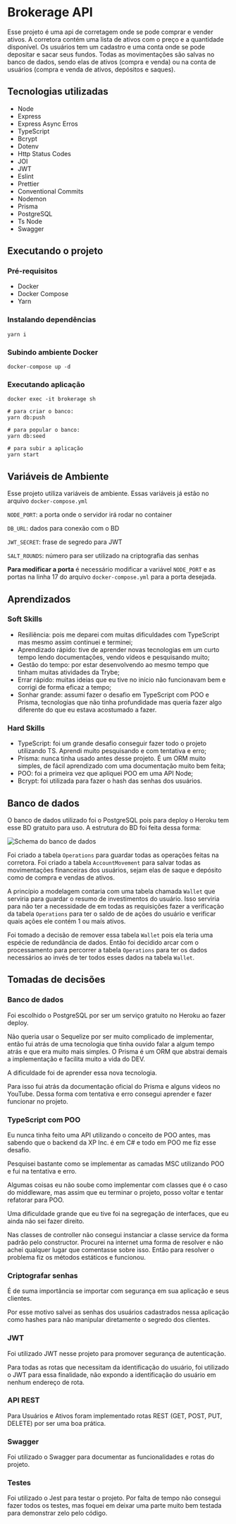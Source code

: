 
# Brokerage API

Esse projeto é uma api de corretagem onde se pode comprar e vender ativos.
A corretora contém uma lista de ativos com o preço e a quantidade disponível.
Os usuários tem um cadastro e uma conta onde se pode depositar e sacar seus fundos.
Todas as movimentações são salvas no banco de dados, sendo elas de ativos (compra e venda) ou na conta de usuários (compra e venda de ativos, depósitos e saques).



## Tecnologias utilizadas

- Node
- Express
- Express Async Erros
- TypeScript
- Bcrypt
- Dotenv
- Http Status Codes
- JOI
- JWT
- Eslint
- Prettier
- Conventional Commits
- Nodemon
- Prisma
- PostgreSQL
- Ts Node
- Swagger

## Executando o projeto
### Pré-requisitos
- Docker
- Docker Compose
- Yarn
### Instalando dependências
```
yarn i
```
### Subindo ambiente Docker
```
docker-compose up -d
```
### Executando aplicação
```
docker exec -it brokerage sh

# para criar o banco:
yarn db:push  

# para popular o banco:
yarn db:seed

# para subir a aplicação
yarn start

```

## Variáveis de Ambiente

Esse projeto utiliza variáveis de ambiente. 
Essas variáveis já estão no arquivo `docker-compose.yml`

`NODE_PORT`: a porta onde o servidor irá rodar no container

`DB_URL`: dados para conexão com o BD

`JWT_SECRET`: frase de segredo para JWT

`SALT_ROUNDS`: número para ser utilizado na criptografia das senhas

**Para modificar a porta** é necessário modificar a variável `NODE_PORT` 
e as portas na linha 17 do arquivo `docker-compose.yml` para a porta desejada.
## Aprendizados

### Soft Skills

- Resiliência: pois me deparei com muitas dificuldades com TypeScript mas mesmo assim continuei e terminei;
- Aprendizado rápido: tive de aprender novas tecnologias em um curto tempo lendo documentações, vendo vídeos e pesquisando muito;
- Gestão do tempo: por estar desenvolvendo ao mesmo tempo que tinham muitas atividades da Trybe;
- Errar rápido: muitas ideias que eu tive no início não funcionavam bem e corrigi de forma eficaz a tempo;
- Sonhar grande: assumi fazer o desafio em TypeScript com POO e Prisma, tecnologias que não tinha profundidade mas queria fazer algo diferente do que eu estava acostumado a fazer.


### Hard Skills

- TypeScript: foi um grande desafio conseguir fazer todo o projeto utilizando TS. Aprendi muito pesquisando e com tentativa e erro;
- Prisma: nunca tinha usado antes desse projeto. É um ORM muito simples, de fácil aprendizado com uma documentação muito bem feita;
- POO: foi a primeira vez que apliquei POO em uma API Node;
- Bcrypt: foi utilizada para fazer o hash das senhas dos usuários.
## Banco de dados
O banco de dados utilizado foi o PostgreSQL pois para deploy o Heroku tem esse BD gratuito para uso.
A estrutura do BD foi feita dessa forma:

![Schema do banco de dados](./images/drawSQL-export-2022-07-21_20_33.png)


Foi criado a tabela `Operations` para guardar todas as operações feitas na corretora.
Foi criado a tabela `AccountMovement` para salvar todas as movimentações financeiras dos usuários, sejam elas de saque e depósito como de compra e vendas de ativos.

A princípio a modelagem contaria com uma tabela chamada `Wallet` que serviria para guardar o resumo de investimentos do usuário. Isso serviria para não ter a necessidade de em todas as requisições fazer a verificação da tabela `Operations` para ter o saldo de de ações do usuário e verificar quais ações ele contém 1 ou maís ativos.

Foi tomado a decisão de remover essa tabela `Wallet` pois ela teria uma espécie de redundância de dados. Então foi decidido arcar com o processamento para percorrer a tabela `Operations` para ter os dados necessários ao invés de ter todos esses dados na tabela `Wallet`.


## Tomadas de decisões
### Banco de dados
Foi escolhido o PostgreSQL por ser um serviço gratuito no Heroku ao fazer deploy.

Não queria usar o Sequelize por ser muito complicado de implementar, então fui atrás de uma tecnologia que tinha ouvido falar a algum tempo atrás e que era muito mais simples. O Prisma é um ORM que abstrai demais a implementação e facilita muito a vida do DEV.

A dificuldade foi de aprender essa nova tecnologia.

Para isso fui atrás da documentação oficial do Prisma e alguns videos no YouTube. Dessa forma com tentativa e erro consegui aprender e fazer funcionar no projeto.

### TypeScript com POO
Eu nunca tinha feito uma API utilizando o conceito de POO antes, mas sabendo que o backend da XP Inc. é em C# e todo em POO me fiz esse desafio. 

Pesquisei bastante como se implementar as camadas MSC utilizando POO e fui na tentativa e erro.

Algumas coisas eu não soube como implementar com classes que é o caso do middleware, mas assim que eu terminar o projeto, posso voltar e tentar refatorar para POO.

Uma dificuldade grande que eu tive foi na segregação de interfaces, que eu ainda não sei fazer direito.

Nas classes de controller não consegui instanciar a classe service da forma padrão pelo constructor. Procurei na internet uma forma de resolver e não achei qualquer lugar que comentasse sobre isso. Então para resolver o problema fiz os métodos estáticos e funcionou.

### Criptografar senhas
É de suma importância se importar com segurança em sua aplicação e seus clientes.

Por esse motivo salvei as senhas dos usuários cadastrados nessa aplicação como hashes para não manipular diretamente o segredo dos clientes. 

### JWT
Foi utilizado JWT nesse projeto para promover segurança de autenticação.

Para todas as rotas que necessitam da identificação do usuário, foi utilizado o JWT para essa finalidade, não expondo a identificação do usuário em nenhum endereço de rota.

### API REST
Para Usuários e Ativos foram implementado rotas REST (GET, POST, PUT, DELETE) por ser uma boa prática.

### Swagger
Foi utilizado o Swagger para documentar as funcionalidades e rotas do projeto.

### Testes
Foi utilizado o Jest para testar o projeto. Por falta de tempo não consegui fazer todos os testes, mas foquei em deixar uma parte muito bem testada para demonstrar zelo pelo código.